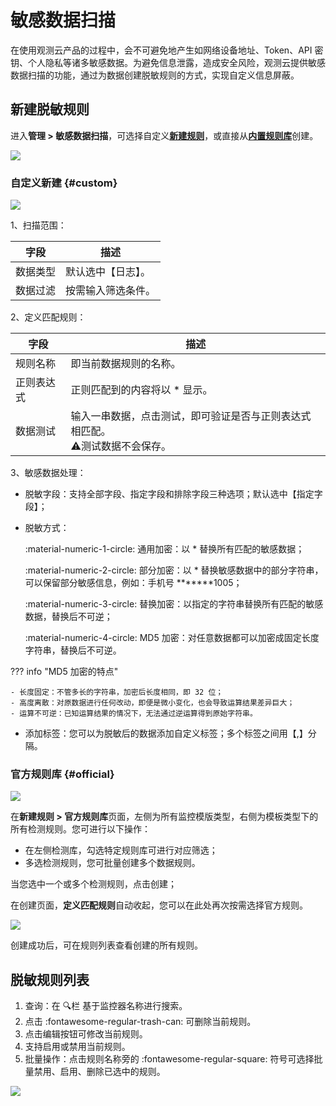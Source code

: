 # 敏感数据扫描

在使用观测云产品的过程中，会不可避免地产生如网络设备地址、Token、API 密钥、个人隐私等诸多敏感数据。为避免信息泄露，造成安全风险，观测云提供敏感数据扫描的功能，通过为数据创建脱敏规则的方式，实现自定义信息屏蔽。

## 新建脱敏规则

进入**管理 > 敏感数据扫描**，可选择自定义[**新建规则**](#custom)，或直接从[**内置规则库**](#official)创建。

![](img/scan-3.png)

### 自定义新建 {#custom}

![](img/scan.png)

1、扫描范围：

| 字段 | 描述    |
| ---------- | ------------- |
| 数据类型 | 默认选中【日志】。    |
| 数据过滤 | 按需输入筛选条件。    |


2、定义匹配规则：

| 字段 | 描述    |
| ---------- | ------------- |
| 规则名称 | 即当前数据规则的名称。    |
| 正则表达式 | 正则匹配到的内容将以 * 显示。    |
| 数据测试 | 输入一串数据，点击测试，即可验证是否与正则表达式相匹配。<br />:warning:测试数据不会保存。    |

3、敏感数据处理：

- 脱敏字段：支持全部字段、指定字段和排除字段三种选项；默认选中【指定字段】；
- 脱敏方式： 
 
    :material-numeric-1-circle: 通用加密：以 * 替换所有匹配的敏感数据；  

    :material-numeric-2-circle: 部分加密：以 * 替换敏感数据中的部分字符串，可以保留部分敏感信息，例如：手机号 *******1005；  

    :material-numeric-3-circle: 替换加密：以指定的字符串替换所有匹配的敏感数据，替换后不可逆；

    :material-numeric-4-circle: MD5 加密：对任意数据都可以加密成固定长度字符串，替换后不可逆。

??? info "MD5 加密的特点"

    - 长度固定：不管多长的字符串，加密后长度相同，即 32 位；
    - 高度离散：对原数据进行任何改动，即便是微小变化，也会导致运算结果差异巨大；
    - 运算不可逆：已知运算结果的情况下，无法通过逆运算得到原始字符串。

- 添加标签：您可以为脱敏后的数据添加自定义标签；多个标签之间用【,】分隔。

### 官方规则库 {#official}

![](img/scan-1.png)

在**新建规则 > 官方规则库**页面，左侧为所有监控模版类型，右侧为模板类型下的所有检测规则。您可进行以下操作：

- 在左侧检测库，勾选特定规则库可进行对应筛选；
- 多选检测规则，您可批量创建多个数据规则。

当您选中一个或多个检测规则，点击创建；

在创建页面，**定义匹配规则**自动收起，您可以在此处再次按需选择官方规则。

![](img/scan-2.gif)

创建成功后，可在规则列表查看创建的所有规则。

## 脱敏规则列表

1. 查询：在 🔍栏 基于监控器名称进行搜索。
2. 点击 :fontawesome-regular-trash-can: 可删除当前规则。
3. 点击编辑按钮可修改当前规则。
4. 支持启用或禁用当前规则。
5. 批量操作：点击规则名称旁的 :fontawesome-regular-square: 符号可选择批量禁用、启用、删除已选中的规则。

![](img/scan-4.gif)